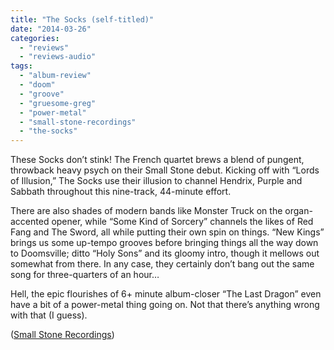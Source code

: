 ```yaml
---
title: "The Socks (self-titled)"
date: "2014-03-26"
categories: 
  - "reviews"
  - "reviews-audio"
tags: 
  - "album-review"
  - "doom"
  - "groove"
  - "gruesome-greg"
  - "power-metal"
  - "small-stone-recordings"
  - "the-socks"
---
```


These Socks don’t stink! The French quartet brews a blend of pungent, throwback heavy psych on their Small Stone debut. Kicking off with “Lords of Illusion,” The Socks use their illusion to channel Hendrix, Purple and Sabbath throughout this nine-track, 44-minute effort.

There are also shades of modern bands like Monster Truck on the organ-accented opener, while “Some Kind of Sorcery” channels the likes of Red Fang and The Sword, all while putting their own spin on things. “New Kings” brings us some up-tempo grooves before bringing things all the way down to Doomsville; ditto “Holy Sons” and its gloomy intro, though it mellows out somewhat from there. In any case, they certainly don’t bang out the same song for three-quarters of an hour…

Hell, the epic flourishes of 6+ minute album-closer “The Last Dragon” even have a bit of a power-metal thing going on. Not that there’s anything wrong with that (I guess).

([Small Stone Recordings](https://www.smallstone.com/))
